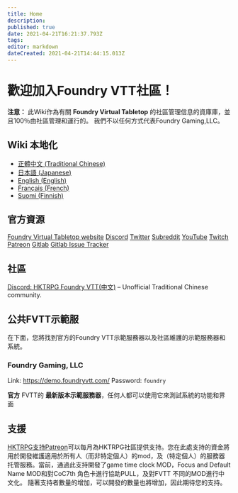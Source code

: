 ```yaml
---
title: Home
description: 
published: true
date: 2021-04-21T16:21:37.793Z
tags: 
editor: markdown
dateCreated: 2021-04-21T14:44:15.013Z
---
```


# 歡迎加入Foundry VTT社區！

**注意：** 此Wiki作為有關 **Foundry Virtual Tabletop** 的社區管理信息的資庫庫，並且100％由社區管理和運行的。 我們不以任何方式代表Foundry Gaming,LLC。
## Wiki 本地化
- [正體中文 (Traditional Chinese)](https://foundryvtt.wiki/zh-tw/home)
- [日本語 (Japanese)](https://foundryvtt.wiki/ja/home)
- [English (English)](https://foundryvtt.wiki/en/home)
- [Français (French)](https://foundryvtt.wiki/fr/home)
- [Suomi (Finnish)](https://foundryvtt.wiki/fi/home)

## 官方資源
<i class="fas fa-dice-d20"></i> [Foundry Virtual Tabletop website](http://foundryvtt.com)
<i class="fab fa-discord"></i> [Discord](https://discordapp.com/invite/DDBZUDf)
<i class="fab fa-twitter"></i> [Twitter](https://twitter.com/FoundryVTT)
<i class="fab fa-reddit"></i> [Subreddit](https://www.reddit.com/r/FoundryVTT/)
<i class="fab fa-youtube"></i> [YouTube](https://www.youtube.com/c/FoundryNet)
<i class="fab fa-twitch"></i> [Twitch](https://www.twitch.tv/foundryvtt)
<i class="fab fa-patreon"></i> [Patreon](https://www.patreon.com/foundryvtt/overview)
<i class="fab fa-gitlab"></i> [Gitlab](https://gitlab.com/foundrynet)
<i class="fab fa-gitlab"></i> [Gitlab Issue Tracker](https://gitlab.com/foundrynet/foundryvtt/-/boards?milestone_title=No+Milestone&)

## 社區
<i class="fab fa-discord"></i> [Discord: HKTRPG Foundry VTT(中文)](https://discord.gg/vx4kcm7) – Unofficial Traditional Chinese community.


## 公共FVTT示範服
在下面，您將找到官方的Foundry VTT示範服務器以及社區維護的示範服務器和系統。
### Foundry Gaming, LLC
Link: https://demo.foundryvtt.com/
Password: `foundry`

**官方** FVTT的 **最新版本示範服務器**，任何人都可以使用它來測試系統的功能和界面


## 支援
<i class="fab fa-patreon"></i> [HKTRPG支持Patreon](https://www.patreon.com/HKTRPG)可以每月為HKTRPG社區提供支持。您在此處支持的資金將用於開發維護適用於所有人（而非特定個人）的mod，及（特定個人）的服務器托管服務。當前，通過此支持開發了game time clock MOD，Focus and Default Name MOD和對CoC7th 角色卡進行協助PULL，及對FVTT 不同的MOD進行中文化。
隨著支持者數量的增加，可以開發的數量也將增加，因此期待您的支持。
